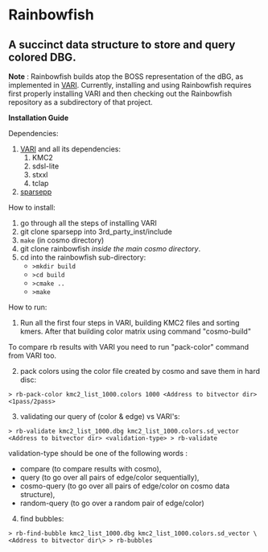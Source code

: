 # Rainbowfish

## A succinct data structure to store and query colored DBG.

**Note** : Rainbowfish builds atop the BOSS representation of the dBG, as implemented in [VARI](https://github.com/cosmo-team/cosmo/tree/VARI).  Currently, installing and using Rainbowfish requires first properly installing VARI and then
checking out the Rainbowfish repository as a subdirectory of that project.

**Installation Guide**

Dependencies:
1. [VARI](https://github.com/cosmo-team/cosmo/tree/VARI) and all its dependencies:
	1. KMC2
	2. sdsl-lite
	3. stxxl
	4. tclap
2. [sparsepp](https://github.com/greg7mdp/sparsepp.git)

How to install:
1. go through all the steps of installing VARI
2. git clone sparsepp into 3rd_party_inst/include
4. `make` (in cosmo directory)
5. git clone rainbowfish *inside the main cosmo directory*.
6. cd into the rainbowfish sub-directory:
	- `>mkdir build`
	- `>cd build`
	- `>cmake ..`
	- `>make`
	
How to run:
1. Run all the first four steps in VARI, building KMC2 files and sorting kmers. 
After that building color matrix using command "cosmo-build"

To compare rb results with VARI you need to run "pack-color" command from VARI too.

2. pack colors using the color file created by cosmo and save them in hard disc:

```
> rb-pack-color kmc2_list_1000.colors 1000 <Address to bitvector dir> <1pass/2pass>
```

3. validating our query of (color & edge) vs VARI's:

```
> rb-validate kmc2_list_1000.dbg kmc2_list_1000.colors.sd_vector <Address to bitvector dir> <validation-type> > rb-validate 
```

validation-type should be one of the following words : 
* compare (to compare results with cosmo), 
* query (to go over all pairs of edge/color sequentially), 
* cosmo-query (to go over all pairs of edge/color on cosmo data structure),
* random-query (to go over a random pair of edge/color)

4. find bubbles:

```
> rb-find-bubble kmc2_list_1000.dbg kmc2_list_1000.colors.sd_vector \<Address to bitvector dir\> > rb-bubbles
```
